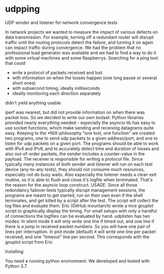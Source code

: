 # udpping
UDP sender and listener for network convergence tests

In network projects we wanted to measure the impact of various defects on data transmission. For example, turning off a redundant router will disrupt traffic until the routing protocols detect the failure, and turning it on again can impact traffic during convergence.
We had the problem that no professional load generator was available and we had to find a way to do it with some virtual machines and some Raspberrys. 
Searching for a ping tool that could 
- write a protocol of packets received and lost
- with information on when the losses happen (one long pause or several short ones)
- with subsecond timing, ideally milliseconds
- ideally monitoring each direction separately

didn't yield anything usable. 

iperf was nearest, but did not provide information on when there was packet loss.
So we decided to write our own toolset.
Python libraries provided nearly everything needed - especially the asyncio lib has easy to use socket functions, which make sending and receiving datagrams quite easy.
Keeping to the *NIX-philosophy "one tool, one function" we created two programs, one to send udp packets to a given address/port, and one to listen for udp packets on a given port. The programs should be able to work with IPv4 and IPv6, and to accurately detect time and duration of losses and also out-of-order packets, the sender includes a counter-value in the payload.
The receiver is responsible for writing a protocol file.
Since typically many instances of both sender and listener will run on each test device (any-to-any tests), they should not consume much resources, especially not do busy waits. Also especially the listener needs a clean exit routine, so it is able to flush and close it's logfile when terminated. That's the reason for the asyncio loop construct.
USAGE:
Since all those redundancy failover tests typically disrupt management sessions, the programs are meant to get started, run on their own even if the shell terminates, and get killed by a script after the test. The script will collect the log files and evaluate them.
Eric (GitHub mountarch) wrote a nice gnuplot script to graphically display the timing.
For small setups with only a handful of connections the logfiles can be evaluated by hand.
udplisten has two modes:
In silent mode it will only write one line if timed out, and one line if there is a jump in received packet numbers. So you will have one pair of lines per interruption.
In plot mode (default) it will write one line per packet received, and one "timeout" line per second. This corresponds with the gnuplot script from Eric

Installing:

You need a running python environment. We developed and tested with Python 3.7. 

